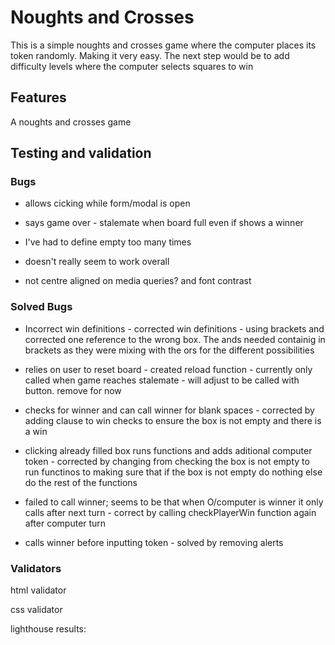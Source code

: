 # Noughts and Crosses

This is a simple noughts and crosses game where the computer places its token randomly. Making it very easy. The next step would be to add difficulty levels where the computer selects squares to win

## Features

A noughts and crosses game

## Testing and validation

### Bugs



+ allows cicking while form/modal is open

+ says game over - stalemate when board full even if shows a winner


+ I've had to define empty too many times

+ doesn't really seem to work overall

+ not centre aligned on media queries? and font contrast

### Solved Bugs

+ Incorrect win definitions - corrected win definitions - using brackets and corrected one reference to the wrong box. The ands needed containig in brackets as they were mixing with the ors for the different possibilities

+ relies on user to reset board - created reload function - currently only called when game reaches stalemate - will adjust to be called with button. remove for now

+ checks for winner and can call winner for blank spaces - corrected by adding clause to win checks to ensure the box is not empty and there is a win

+ clicking already filled box runs functions and adds aditional computer token - corrected by changing from checking the box is not empty to run functinos to making sure that if the box is not empty do nothing else do the rest of the functions

+ failed to call winner; seems to be that when O/computer is winner it only calls after next turn - correct by calling checkPlayerWin function again after computer turn

+ calls winner before inputting token - solved by removing alerts


### Validators

html validator 

css validator 

 lighthouse results: 
